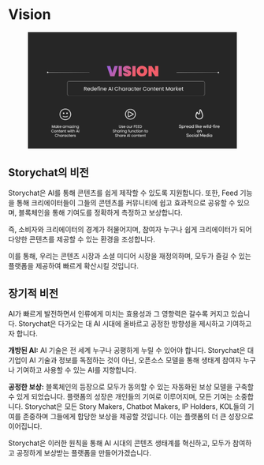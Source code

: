 # Vision

<figure><img src="../.gitbook/assets/19.png" alt=""><figcaption></figcaption></figure>

## Storychat의 비전

Storychat은 AI를 통해 콘텐츠를 쉽게 제작할 수 있도록 지원합니다. 또한, Feed 기능을 통해 크리에이터들이 그들의 콘텐츠를 커뮤니티에 쉽고 효과적으로 공유할 수 있으며, 블록체인을 통해 기여도를 정확하게 측정하고 보상합니다.

즉, 소비자와 크리에이터의 경계가 허물어지며, 참여자 누구나 쉽게 크리에이터가 되어 다양한 콘텐츠를 제공할 수 있는 환경을 조성합니다.

이를 통해, 우리는 콘텐츠 시장과 소셜 미디어 시장을 재정의하며, 모두가 즐길 수 있는 플랫폼을 제공하여 빠르게 확산시킬 것입니다.



## 장기적 비전

AI가 빠르게 발전하면서 인류에게 미치는 효용성과 그 영향력은 갈수록 커지고 있습니다. Storychat은 다가오는 대 AI 시대에 올바르고 공정한 방향성을 제시하고 기여하고자 합니다.

**개방된 AI:** AI 기술은 전 세계 누구나 공평하게 누릴 수 있어야 합니다. Storychat은 대기업이 AI 기술과 정보를 독점하는 것이 아닌, 오픈소스 모델을 통해 생태계 참여자 누구나 기여하고 사용할 수 있는 AI를 지향합니다.

**공정한 보상:** 블록체인의 등장으로 모두가 동의할 수 있는 자동화된 보상 모델을 구축할 수 있게 되었습니다. 플랫폼의 성장은 개인들의 기여로 이루어지며, 모든 기여는 소중합니다. Storychat은 모든 Story Makers, Chatbot Makers, IP Holders, KOL들의 기여를 존중하며 그들에게 합당한 보상을 제공할 것입니다. 이는 플랫폼의 더 큰 성장으로 이어집니다.

Storychat은 이러한 원칙을 통해 AI 시대의 콘텐츠 생태계를 혁신하고, 모두가 참여하고 공정하게 보상받는 플랫폼을 만들어가겠습니다.
